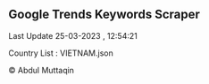 

## Google Trends Keywords Scraper 
 
Last Update 25-03-2023 , 12:54:21

Country List :
VIETNAM.json



© Abdul Muttaqin 
